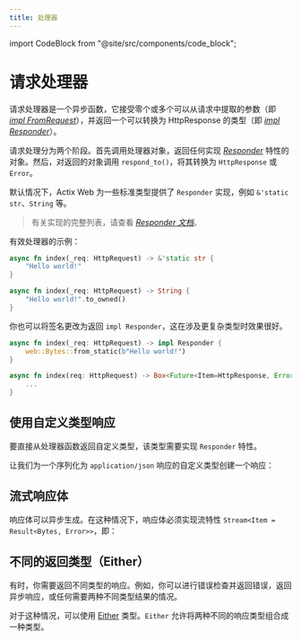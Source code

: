 ```yaml
---
title: 处理器
---
```


import CodeBlock from "@site/src/components/code_block";

# 请求处理器

请求处理器是一个异步函数，它接受零个或多个可以从请求中提取的参数（即 [_impl FromRequest_][implfromrequest]），并返回一个可以转换为 HttpResponse 的类型（即 [_impl Responder_][respondertrait]）。

请求处理分为两个阶段。首先调用处理器对象，返回任何实现 [_Responder_][respondertrait] 特性的对象。然后，对返回的对象调用 `respond_to()`，将其转换为 `HttpResponse` 或 `Error`。

默认情况下，Actix Web 为一些标准类型提供了 `Responder` 实现，例如 `&'static str`、`String` 等。

> 有关实现的完整列表，请查看 [_Responder 文档_][responderimpls]。

有效处理器的示例：

```rust
async fn index(_req: HttpRequest) -> &'static str {
    "Hello world!"
}
```

```rust
async fn index(_req: HttpRequest) -> String {
    "Hello world!".to_owned()
}
```

你也可以将签名更改为返回 `impl Responder`，这在涉及更复杂类型时效果很好。

```rust
async fn index(_req: HttpRequest) -> impl Responder {
    web::Bytes::from_static(b"Hello world!")
}
```

```rust
async fn index(req: HttpRequest) -> Box<Future<Item=HttpResponse, Error=Error>> {
    ...
}
```

## 使用自定义类型响应

要直接从处理器函数返回自定义类型，该类型需要实现 `Responder` 特性。

让我们为一个序列化为 `application/json` 响应的自定义类型创建一个响应：

<CodeBlock example="responder-trait" file="main.rs" section="responder-trait" />

## 流式响应体

响应体可以异步生成。在这种情况下，响应体必须实现流特性 `Stream<Item = Result<Bytes, Error>>`，即：

<CodeBlock example="async-handlers" file="stream.rs" section="stream" />

## 不同的返回类型（Either）

有时，你需要返回不同类型的响应。例如，你可以进行错误检查并返回错误，返回异步响应，或任何需要两种不同类型结果的情况。

对于这种情况，可以使用 [Either][either] 类型。`Either` 允许将两种不同的响应类型组合成一种类型。

<CodeBlock example="either" file="main.rs" section="either" />

[implfromrequest]: https://docs.rs/actix-web/4/actix_web/trait.FromRequest.html
[respondertrait]: https://docs.rs/actix-web/4/actix_web/trait.Responder.html
[responderimpls]: https://docs.rs/actix-web/4/actix_web/trait.Responder.html#foreign-impls
[either]: https://docs.rs/actix-web/4/actix_web/enum.Either.html
